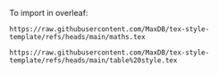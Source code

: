 To import in overleaf:
```
https://raw.githubusercontent.com/MaxDB/tex-style-template/refs/heads/main/maths.tex
```
```
https://raw.githubusercontent.com/MaxDB/tex-style-template/refs/heads/main/table%20style.tex
```
